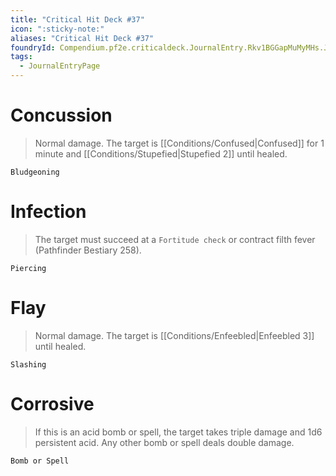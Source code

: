 ```yaml
---
title: "Critical Hit Deck #37"
icon: ":sticky-note:"
aliases: "Critical Hit Deck #37"
foundryId: Compendium.pf2e.criticaldeck.JournalEntry.Rkv1BGGapMuMyMHs.JournalEntryPage.UQ3MU5ltnZlq1Ljs
tags:
  - JournalEntryPage
---
```

# Concussion

> Normal damage. The target is [[Conditions/Confused|Confused]] for 1 minute and [[Conditions/Stupefied|Stupefied 2]] until healed.

`Bludgeoning`

# Infection

> The target must succeed at a `Fortitude check` or contract filth fever (Pathfinder Bestiary 258).

`Piercing`

# Flay

> Normal damage. The target is [[Conditions/Enfeebled|Enfeebled 3]] until healed.

`Slashing`

# Corrosive

> If this is an acid bomb or spell, the target takes triple damage and 1d6 persistent acid. Any other bomb or spell deals double damage.

`Bomb or Spell`